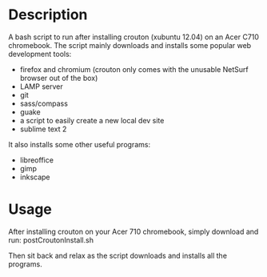 Description
===========

A bash script to run after installing crouton (xubuntu 12.04) on an Acer C710 chromebook. The script mainly downloads and installs some popular web development tools:
- firefox and chromium (crouton only comes with the unusable NetSurf browser out of the box)
- LAMP server
- git
- sass/compass
- guake
- a script to easily create a new local dev site
- sublime text 2

It also installs some other useful programs:
- libreoffice
- gimp
- inkscape

Usage
=====
After installing crouton on your Acer 710 chromebook, simply download and run:
    postCroutonInstall.sh

Then sit back and relax as the script downloads and installs all the programs.

